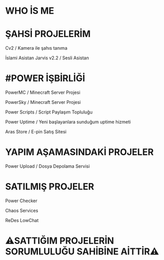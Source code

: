 # WHO İS ME

# ŞAHSİ PROJELERİM
Cv2 / Kamera ile şahıs tanıma

İslami Asistan Jarvis v2.2 / Sesli Asistan 

# #POWER İŞBİRLİĞİ

PowerMC / Minecraft Server Projesi

PowerSky / Minecraft Server Projesi

Power Scripts / Script Paylaşım Topluluğu

Power Uptime / Yeni başlayanlara sunduğum uptime hizmeti

Aras Store / E-pin Satış Sitesi

# YAPIM AŞAMASINDAKİ PROJELER

Power Upload / Dosya Depolama Servisi

# SATILMIŞ PROJELER

Power Checker

Chaos Services

ReDes LowChat
# ⚠SATTIĞIM PROJELERİN SORUMLULUĞU SAHİBİNE AİTTİR⚠
